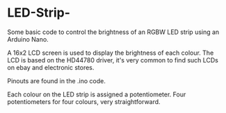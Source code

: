 # LED-Strip-

Some basic code to control the brightness of an RGBW LED strip using an Arduino Nano. 

A 16x2 LCD screen is used to display the brightness of each colour. The LCD is based on the HD44780 driver, it's very common to find such LCDs on ebay and electronic stores.

Pinouts are found in the .ino code. 

Each colour on the LED strip is assigned a potentiometer. Four potentiometers for four colours, very straightforward.
